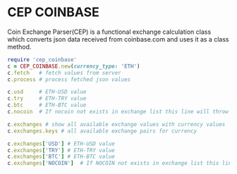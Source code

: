 # CEP COINBASE
Coin Exchange Parser(CEP) is a functional exchange calculation class which converts json data received from coinbase.com and uses it as a class method.

~~~ruby
require 'cep_coinbase'
c = CEP_COINBASE.new(currency_type: 'ETH')
c.fetch   # fetch values from server
c.process # process fetched json values

c.usd     # ETH-USD value
c.try     # ETH-TRY value
c.btc     # ETH-BTC value
c.nocoin  # If nocoin not exists in exchange list this line will throw error

c.exchanges # show all available exchange values with currency values
c.exchanges.keys # all available exchange pairs for currency

c.exchanges['USD'] # ETH-USD value
c.exchanges['TRY'] # ETH-TRY value
c.exchanges['BTC'] # ETH-BTC value
c.exchanges['NOCOIN']  # If NOCOIN not exists in exchange list this line will return nil value

~~~

